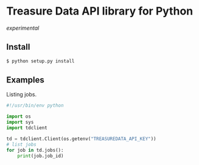 # Treasure Data API library for Python

*experimental*

## Install

```sh
$ python setup.py install
```

## Examples

Listing jobs.

```python
#!/usr/bin/env python

import os
import sys
import tdclient

td = tdclient.Client(os.getenv("TREASUREDATA_API_KEY"))
# list jobs
for job in td.jobs():
    print(job.job_id)
```
